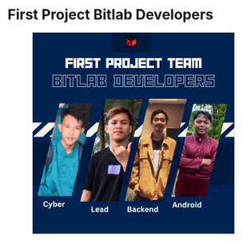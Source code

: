 # First Project Bitlab Developers
<p align="center">
  <img style="width: 80%; " src="Frontend Developer\Resource\banner.png">
</p>